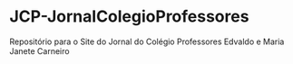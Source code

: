 # JCP-JornalColegioProfessores
Repositório para o Site do Jornal do Colégio Professores Edvaldo e Maria Janete Carneiro
